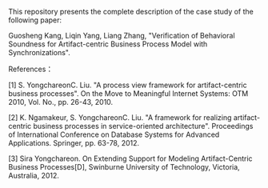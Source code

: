 This repository presents the complete description of the case study of the following paper:

Guosheng Kang, Liqin Yang, Liang Zhang, "Verification of Behavioral Soundness for Artifact-centric Business Process Model with Synchronizations".

References：

[1] S. YongchareonC. Liu. "A process view framework for artifact-centric business processes". On the Move to Meaningful Internet Systems: OTM 2010, Vol. No., pp. 26-43, 2010.

[2] K. Ngamakeur, S. YongchareonC. Liu. "A framework for realizing artifact-centric business processes in service-oriented architecture". Proceedings of International Conference on Database Systems for Advanced Applications. Springer, pp. 63-78, 2012.

[3] Sira Yongchareon. On Extending Support for Modeling Artifact-Centric Business Processes[D], Swinburne University of Technology, Victoria, Australia, 2012.
